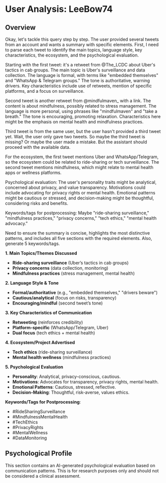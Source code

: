 # User Analysis: LeeBow74

## Overview

<think>
Okay, let's tackle this query step by step. The user provided several tweets from an account and wants a summary with specific elements. First, I need to parse each tweet to identify the main topics, language style, key characteristics, the ecosystem, and the psychological evaluation.

Starting with the first tweet: it's a retweet from @The_LCDC about Uber's tactics in cab groups. The main topic is Uber's surveillance and data collection. The language is formal, with terms like "embedded themselves" and "WhatsApp & Telegram groups." The tone is authoritative, warning drivers. Key characteristics include use of retweets, mention of specific platforms, and a focus on surveillance.

Second tweet is another retweet from @mindfulmaven_ with a link. The content is about mindfulness, possibly related to stress management. The language is more personal, using phrases like "mindfulmaven" and "take a breath." The tone is encouraging, promoting relaxation. Characteristics here might be the emphasis on mental health and mindfulness practices.

Third tweet is from the same user, but the user hasn't provided a third tweet yet. Wait, the user only gave two tweets. So maybe the third tweet is missing? Or maybe the user made a mistake. But the assistant should proceed with the available data.

For the ecosystem, the first tweet mentions Uber and WhatsApp/Telegram, so the ecosystem could be related to ride-sharing or tech surveillance. The second tweet mentions mindfulness, which might relate to mental health apps or wellness platforms.

Psychological evaluation: The user's personality traits might be analytical, concerned about privacy, and value transparency. Motivations could include advocating for privacy rights or mental health. Emotional patterns might be cautious or stressed, and decision-making might be thoughtful, considering risks and benefits.

Keywords/tags for postprocessing: Maybe "ride-sharing surveillance," "mindfulness practices," "privacy concerns," "tech ethics," "mental health advocacy."

Need to ensure the summary is concise, highlights the most distinctive patterns, and includes all five sections with the required elements. Also, generate 5 keywords/tags.
</think>

**1. Main Topics/Themes Discussed**  
- **Ride-sharing surveillance** (Uber’s tactics in cab groups)  
- **Privacy concerns** (data collection, monitoring)  
- **Mindfulness practices** (stress management, mental health)  

**2. Language Style & Tone**  
- **Formal/authoritative** (e.g., "embedded themselves," "drivers beware")  
- **Cautious/analytical** (focus on risks, transparency)  
- **Encouraging/mindful** (second tweet’s tone)  

**3. Key Characteristics of Communication**  
- **Retweeting** (reinforces credibility)  
- **Platform-specific** (WhatsApp/Telegram, Uber)  
- **Dual focus** (tech ethics + mental health)  

**4. Ecosystem/Project Advertised**  
- **Tech ethics** (ride-sharing surveillance)  
- **Mental health wellness** (mindfulness practices)  

**5. Psychological Evaluation**  
- **Personality**: Analytical, privacy-conscious, cautious.  
- **Motivations**: Advocates for transparency, privacy rights, mental health.  
- **Emotional Patterns**: Cautious, stressed, reflective.  
- **Decision-Making**: Thoughtful, risk-averse, values ethics.  

**Keywords/Tags for Postprocessing**:  
- #RideSharingSurveillance  
- #MindfulnessMentalHealth  
- #TechEthics  
- #PrivacyRights  
- #MentalWellness  
- #DataMonitoring

## Psychological Profile

This section contains an AI-generated psychological evaluation based on communication patterns. This is for research purposes only and should not be considered a clinical assessment.